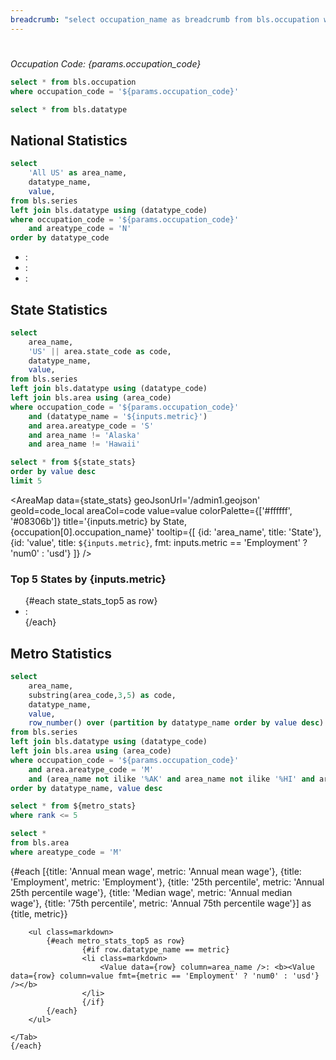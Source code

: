 ```yaml
---
breadcrumb: "select occupation_name as breadcrumb from bls.occupation where occupation_code = '${params.occupation_code}'"
---
```




# <Value data={occupation} value=occupation_name />
_Occupation Code: {params.occupation_code}_

```sql occupation
select * from bls.occupation
where occupation_code = '${params.occupation_code}'
```

```sql datatype
select * from bls.datatype
```

## National Statistics

```sql national_stats
select
    'All US' as area_name,
    datatype_name,
    value,
from bls.series
left join bls.datatype using (datatype_code)
where occupation_code = '${params.occupation_code}'
    and areatype_code = 'N'
order by datatype_code
```



- <Value data={national_stats} value=datatype_name row=3 />: <b><Value data={national_stats} value=value row=3 fmt=usd /></b>
- <Value data={national_stats} value=datatype_name row=12 />: <b><Value data={national_stats} value=value row=12 fmt=usd /></b>
- <Value data={national_stats} value=datatype_name row=0 />: <b><Value data={national_stats} value=value row=0 fmt=num0 /></b>

## State Statistics

<ButtonGroup name=metric>
    <ButtonGroupItem valueLabel="Annual mean wage" value="Annual mean wage" default />
    <ButtonGroupItem valueLabel="Employment" value="Employment" />
    <ButtonGroupItem valueLabel="25th percentile" value="Annual 25th percentile wage" />
    <ButtonGroupItem valueLabel="Median wage" value="Annual median wage" />
    <ButtonGroupItem valueLabel="75th percentile" value="Annual 75th percentile wage" />
</ButtonGroup>

```sql state_stats
select
    area_name,
    'US' || area.state_code as code,
    datatype_name,
    value,
from bls.series
left join bls.datatype using (datatype_code)
left join bls.area using (area_code)
where occupation_code = '${params.occupation_code}'
    and (datatype_name = '${inputs.metric}')
    and area.areatype_code = 'S'
    and area_name != 'Alaska'
    and area_name != 'Hawaii'
```


```sql state_stats_top5
select * from ${state_stats} 
order by value desc 
limit 5
```

<AreaMap
    data={state_stats}
    geoJsonUrl='/admin1.geojson'
    geoId=code_local
    areaCol=code
    value=value
    colorPalette={['#ffffff', '#08306b']}
    title='{inputs.metric} by State, {occupation[0].occupation_name}'
    tooltip={[
        {id: 'area_name', title: 'State'},
        {id: 'value', title: `${inputs.metric}`, fmt: inputs.metric == 'Employment' ? 'num0' : 'usd'}
    ]}
/>

### Top 5 States by {inputs.metric}

<ul class=markdown>
{#each state_stats_top5 as row}
<li class=markdown>
<Value data={row} column=area_name />: <b><Value data={row} column=value fmt={inputs.metric == 'Employment' ? 'num0' : 'usd'} /></b>
</li>
{/each}
</ul>


## Metro Statistics

```sql metro_stats
select
    area_name,
    substring(area_code,3,5) as code,
    datatype_name,
    value,
    row_number() over (partition by datatype_name order by value desc) as rank
from bls.series
left join bls.datatype using (datatype_code)
left join bls.area using (area_code)
where occupation_code = '${params.occupation_code}'
    and area.areatype_code = 'M'
    and (area_name not ilike '%AK' and area_name not ilike '%HI' and area_name not ilike '%PR')
order by datatype_name, value desc
```

```sql metro_stats_top5
select * from ${metro_stats} 
where rank <= 5
```

```sql metros
select *
from bls.area
where areatype_code = 'M'
```





<Tabs>
    {#each [{title: 'Annual mean wage', metric: 'Annual mean wage'}, {title: 'Employment', metric: 'Employment'}, {title: '25th percentile', metric: 'Annual 25th percentile wage'}, {title: 'Median wage', metric: 'Annual median wage'}, {title: '75th percentile', metric: 'Annual 75th percentile wage'}] as {title, metric}}
    <Tab label={title}>
        <AreaMap
            data={metro_stats.where(`datatype_name = '${metric}'`)}
            geoJsonUrl="/cbsa.geojson"
            geoId=GEOID
            areaCol=code
            value=value
            colorPalette={['#ffffff', '#08306b']}
            title='{metric} by Metro Area'
            tooltip={[
                {id: 'area_name', title: 'Metro Area'},
                {id: 'value', title: `${metric}`, fmt: 'num0'}
            ]}
        />

        <ul class=markdown>
            {#each metro_stats_top5 as row}
                    {#if row.datatype_name == metric}
                    <li class=markdown>
                        <Value data={row} column=area_name />: <b><Value data={row} column=value fmt={metric == 'Employment' ? 'num0' : 'usd'} /></b>
                    </li>
                    {/if}
            {/each}
        </ul>

    </Tab>
    {/each}
</Tabs>



